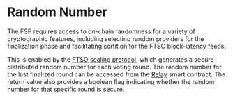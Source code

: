 # Random Number

The FSP requires access to on-chain randomness for a variety of cryptographic features, including selecting random providers for the finalization phase and facilitating sortition for the FTSO block-latency feeds.

This is enabled by the [FTSO scaling protocol](../FTSO/Anchor.md#randomness), which generates a secure distributed random number for each voting round.
The random number for the last finalized round can be accessed from the [Relay](https://github.com/flare-foundation/flare-smart-contracts-v2/blob/main/contracts/protocol/implementation/Relay.sol#L1388) smart contract.
The return value also provides a boolean flag indicating whether the random number for that specific round is secure.

